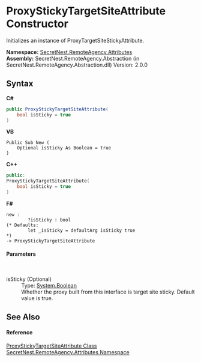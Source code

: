 # ProxyStickyTargetSiteAttribute Constructor 
 

Initializes an instance of ProxyTargetSiteStickyAttribute.

**Namespace:**&nbsp;<a href="N_SecretNest_RemoteAgency_Attributes">SecretNest.RemoteAgency.Attributes</a><br />**Assembly:**&nbsp;SecretNest.RemoteAgency.Abstraction (in SecretNest.RemoteAgency.Abstraction.dll) Version: 2.0.0

## Syntax

**C#**<br />
``` C#
public ProxyStickyTargetSiteAttribute(
	bool isSticky = true
)
```

**VB**<br />
``` VB
Public Sub New ( 
	Optional isSticky As Boolean = true
)
```

**C++**<br />
``` C++
public:
ProxyStickyTargetSiteAttribute(
	bool isSticky = true
)
```

**F#**<br />
``` F#
new : 
        ?isSticky : bool 
(* Defaults:
        let _isSticky = defaultArg isSticky true
*)
-> ProxyStickyTargetSiteAttribute
```


#### Parameters
&nbsp;<dl><dt>isSticky (Optional)</dt><dd>Type: <a href="https://docs.microsoft.com/dotnet/api/system.boolean" target="_blank">System.Boolean</a><br />Whether the proxy built from this interface is target site sticky. Default value is true.</dd></dl>

## See Also


#### Reference
<a href="T_SecretNest_RemoteAgency_Attributes_ProxyStickyTargetSiteAttribute">ProxyStickyTargetSiteAttribute Class</a><br /><a href="N_SecretNest_RemoteAgency_Attributes">SecretNest.RemoteAgency.Attributes Namespace</a><br />